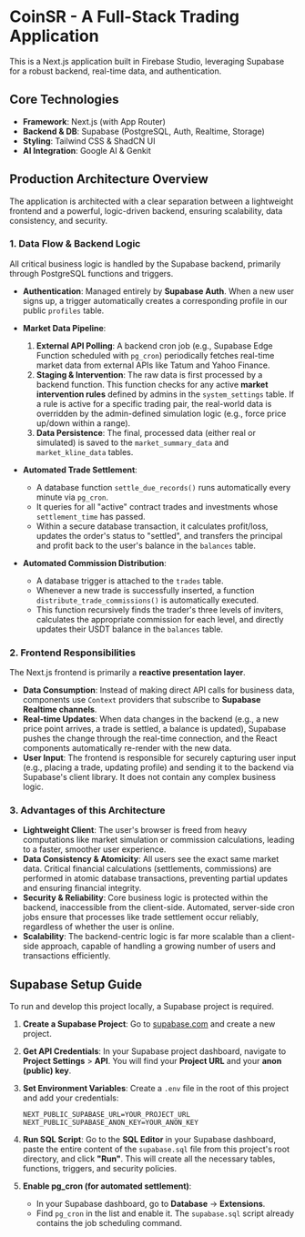 
# CoinSR - A Full-Stack Trading Application

This is a Next.js application built in Firebase Studio, leveraging Supabase for a robust backend, real-time data, and authentication.

## Core Technologies

-   **Framework**: Next.js (with App Router)
-   **Backend & DB**: Supabase (PostgreSQL, Auth, Realtime, Storage)
-   **Styling**: Tailwind CSS & ShadCN UI
-   **AI Integration**: Google AI & Genkit

## Production Architecture Overview

The application is architected with a clear separation between a lightweight frontend and a powerful, logic-driven backend, ensuring scalability, data consistency, and security.

### 1. Data Flow & Backend Logic

All critical business logic is handled by the Supabase backend, primarily through PostgreSQL functions and triggers.

-   **Authentication**: Managed entirely by **Supabase Auth**. When a new user signs up, a trigger automatically creates a corresponding profile in our public `profiles` table.

-   **Market Data Pipeline**:
    1.  **External API Polling**: A backend cron job (e.g., Supabase Edge Function scheduled with `pg_cron`) periodically fetches real-time market data from external APIs like Tatum and Yahoo Finance.
    2.  **Staging & Intervention**: The raw data is first processed by a backend function. This function checks for any active **market intervention rules** defined by admins in the `system_settings` table. If a rule is active for a specific trading pair, the real-world data is overridden by the admin-defined simulation logic (e.g., force price up/down within a range).
    3.  **Data Persistence**: The final, processed data (either real or simulated) is saved to the `market_summary_data` and `market_kline_data` tables.

-   **Automated Trade Settlement**:
    *   A database function `settle_due_records()` runs automatically every minute via `pg_cron`.
    *   It queries for all "active" contract trades and investments whose `settlement_time` has passed.
    *   Within a secure database transaction, it calculates profit/loss, updates the order's status to "settled", and transfers the principal and profit back to the user's balance in the `balances` table.

-   **Automated Commission Distribution**:
    *   A database trigger is attached to the `trades` table.
    *   Whenever a new trade is successfully inserted, a function `distribute_trade_commissions()` is automatically executed.
    *   This function recursively finds the trader's three levels of inviters, calculates the appropriate commission for each level, and directly updates their USDT balance in the `balances` table.

### 2. Frontend Responsibilities

The Next.js frontend is primarily a **reactive presentation layer**.

-   **Data Consumption**: Instead of making direct API calls for business data, components use `Context` providers that subscribe to **Supabase Realtime channels**.
-   **Real-time Updates**: When data changes in the backend (e.g., a new price point arrives, a trade is settled, a balance is updated), Supabase pushes the change through the real-time connection, and the React components automatically re-render with the new data.
-   **User Input**: The frontend is responsible for securely capturing user input (e.g., placing a trade, updating profile) and sending it to the backend via Supabase's client library. It does not contain any complex business logic.

### 3. Advantages of this Architecture

*   **Lightweight Client**: The user's browser is freed from heavy computations like market simulation or commission calculations, leading to a faster, smoother user experience.
*   **Data Consistency & Atomicity**: All users see the exact same market data. Critical financial calculations (settlements, commissions) are performed in atomic database transactions, preventing partial updates and ensuring financial integrity.
*   **Security & Reliability**: Core business logic is protected within the backend, inaccessible from the client-side. Automated, server-side cron jobs ensure that processes like trade settlement occur reliably, regardless of whether the user is online.
*   **Scalability**: The backend-centric logic is far more scalable than a client-side approach, capable of handling a growing number of users and transactions efficiently.

## Supabase Setup Guide

To run and develop this project locally, a Supabase project is required.

1.  **Create a Supabase Project**: Go to [supabase.com](https://supabase.com) and create a new project.

2.  **Get API Credentials**: In your Supabase project dashboard, navigate to **Project Settings** > **API**. You will find your **Project URL** and your **anon (public) key**.

3.  **Set Environment Variables**: Create a `.env` file in the root of this project and add your credentials:
    ```
    NEXT_PUBLIC_SUPABASE_URL=YOUR_PROJECT_URL
    NEXT_PUBLIC_SUPABASE_ANON_KEY=YOUR_ANON_KEY
    ```

4.  **Run SQL Script**: Go to the **SQL Editor** in your Supabase dashboard, paste the entire content of the `supabase.sql` file from this project's root directory, and click **"Run"**. This will create all the necessary tables, functions, triggers, and security policies.

5.  **Enable pg_cron (for automated settlement)**:
    *   In your Supabase dashboard, go to **Database** -> **Extensions**.
    *   Find `pg_cron` in the list and enable it. The `supabase.sql` script already contains the job scheduling command.
